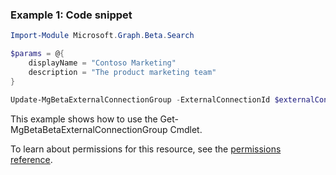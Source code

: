 ### Example 1: Code snippet

```powershellImport-Module Microsoft.Graph.Beta.Search

$params = @{
	displayName = "Contoso Marketing"
	description = "The product marketing team"
}

Update-MgBetaExternalConnectionGroup -ExternalConnectionId $externalConnectionId -ExternalGroupId $externalGroupId -BodyParameter $params
```
This example shows how to use the Get-MgBetaBetaExternalConnectionGroup Cmdlet.
To learn about permissions for this resource, see the [permissions reference](/graph/permissions-reference).


